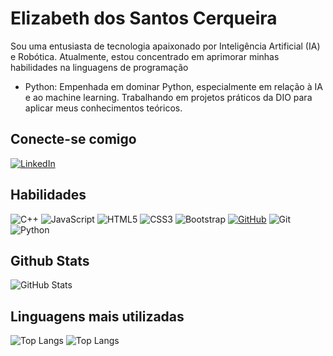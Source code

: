# Elizabeth dos Santos Cerqueira
Sou uma entusiasta de tecnologia apaixonado por Inteligência Artificial (IA) e Robótica.
Atualmente, estou concentrado em aprimorar minhas habilidades na linguagens de programação
* Python: Empenhada em dominar Python, especialmente em relação à IA e ao machine learning. Trabalhando em projetos práticos da DIO para aplicar meus conhecimentos teóricos.

## Conecte-se comigo
[![LinkedIn](https://img.shields.io/badge/LinkedIn-0077B5?style=for-the-badge&logo=linkedin&logoColor=white)](https://www.linkedin.com/in/elizabeth-cerqueira-8548661b0)

## Habilidades
![C++](https://img.shields.io/badge/C%2B%2B-00599C?style=for-the-badge&logo=c%2B%2B&logoColor=white)
![JavaScript](https://img.shields.io/badge/JavaScript-F7DF1E?style=for-the-badge&logo=javascript&logoColor=black)
![HTML5](https://img.shields.io/badge/HTML5-E34F26?style=for-the-badge&logo=html5&logoColor=white)
![CSS3](https://img.shields.io/badge/CSS3-1572B6?style=for-the-badge&logo=css3&logoColor=white)
![Bootstrap](https://img.shields.io/badge/-boostrap-0D1117?style=for-the-badge&logo=bootstrap&labelColor=0D1117)
[![GitHub](https://img.shields.io/badge/GitHub-100000?style=for-the-badge&logo=github&logoColor=white)](https://github.com/SEUUSERNAME)
![Git](https://img.shields.io/badge/GIT-E44C30?style=for-the-badge&logo=git&logoColor=white)
![Python](https://img.shields.io/badge/python-3670A0?style=for-the-badge&logo=python&logoColor=ffdd54)


## Github Stats
![GitHub Stats](https://github-readme-stats.vercel.app/api?username=JeanneSvil&theme=transparent&bg_color=000&border_color=30A3DC&show_icons=true&icon_color=30A3DC&title_color=E94D5F&text_color=FFF&hide_title=true&hide=stars)

## Linguagens mais utilizadas
![Top Langs](https://github-readme-stats-git-masterrstaa-rickstaa.vercel.app/api/top-langs/?username=JeanneSvil&bg_color=000&border_color=30A3DC&title_color=E94D5F&text_color=FFF)
![Top Langs](https://github-readme-stats.vercel.app/api/top-langs/?username=JeanneSvil&bg_color=000&border_color=30A3DC&title_color=E94D5F&text_color=FFF)
